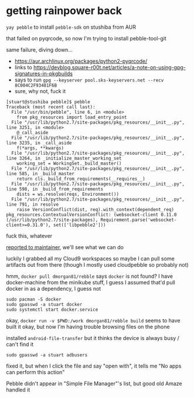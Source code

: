 # getting rainpower back

`yay pebble` to install `pebble-sdk` on stushiba from AUR

that failed on pyqrcode, so now I'm trying to install pebble-tool-git

same failure, diving down...

- https://aur.archlinux.org/packages/python2-pyqrcode/
- links to https://devblog.square-r00t.net/articles/a-note-on-using-gpg-signatures-in-pkgbuilds
- says to run `gpg --keyserver pool.sks-keyservers.net --recv 8C004C2F93481F6B`
- sure, why not, fuck it

```
[stuart@stushiba pebble]$ pebble
Traceback (most recent call last):
  File "/usr/bin/pebble", line 6, in <module>
    from pkg_resources import load_entry_point
  File "/usr/lib/python2.7/site-packages/pkg_resources/__init__.py", line 3251, in <module>
    @_call_aside
  File "/usr/lib/python2.7/site-packages/pkg_resources/__init__.py", line 3235, in _call_aside
    f(*args, **kwargs)
  File "/usr/lib/python2.7/site-packages/pkg_resources/__init__.py", line 3264, in _initialize_master_working_set
    working_set = WorkingSet._build_master()
  File "/usr/lib/python2.7/site-packages/pkg_resources/__init__.py", line 585, in _build_master
    return cls._build_from_requirements(__requires__)
  File "/usr/lib/python2.7/site-packages/pkg_resources/__init__.py", line 598, in _build_from_requirements
    dists = ws.resolve(reqs, Environment())
  File "/usr/lib/python2.7/site-packages/pkg_resources/__init__.py", line 791, in resolve
    raise VersionConflict(dist, req).with_context(dependent_req)
pkg_resources.ContextualVersionConflict: (websocket-client 0.11.0 (/usr/lib/python2.7/site-packages), Requirement.parse('websocket-client>=0.31.0'), set(['libpebble2']))
```

fuck this, whatever

[reported to maintainer](https://aur.archlinux.org/packages/pebble-sdk/#comment-724118), we'll see what we can do

luckily I grabbed all my Cloud9 workspaces so maybe I can pull some artifacts out from there (though I mostly used cloudpebble so probably not)

hmm, `docker pull dmorgan81/rebble` says `docker` is not found? I have docker-machine from the minikube stuff, I guess I assumed that'd pull docker in as a dependency, I guess not

```
sudo pacman -S docker
sudo gpasswd -a stuart docker
sudo systemctl start docker.service
```

okay, `docker run -v $PWD:/work dmorgan81/rebble build` seems to have built it okay, but now I'm having trouble browsing files on the phone

installed `android-file-transfer` but it thinks the device is always busy / can't find it

```
sudo gpasswd -a stuart adbusers
```

fixed it, but when I click the file and say "open with", it tells me "No apps can perform this action"

Pebble didn't appear in "Simple File Manager"'s list, but good old Amaze handled it

